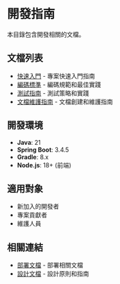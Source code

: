 # 開發指南

本目錄包含開發相關的文檔。

## 文檔列表

- [快速入門](getting-started.md) - 專案快速入門指南
- [編碼標準](coding-standards.md) - 編碼規範和最佳實踐
- [測試指南](testing-guide.md) - 測試策略和實踐
- [文檔維護指南](documentation-guide.md) - 文檔創建和維護指南

## 開發環境

- **Java**: 21
- **Spring Boot**: 3.4.5
- **Gradle**: 8.x
- **Node.js**: 18+ (前端)

## 適用對象

- 新加入的開發者
- 專案貢獻者
- 維護人員

## 相關連結

- [部署文檔](../deployment/) - 部署相關文檔
- [設計文檔](../design/) - 設計原則和指南
